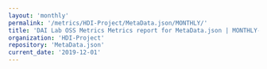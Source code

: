 ```yaml
---
layout: 'monthly'
permalink: '/metrics/HDI-Project/MetaData.json/MONTHLY/'
title: 'DAI Lab OSS Metrics Metrics report for MetaData.json | MONTHLY-REPORT-2019-12-01'
organization: 'HDI-Project'
repository: 'MetaData.json'
current_date: '2019-12-01'
---
```


